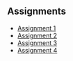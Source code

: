 ## Assignments

- [Assignment 1](assignment1)
- [Assignment 2](assignment2)
- [Assignment 3](assignment3)
- [Assignment 4](assignment4)
